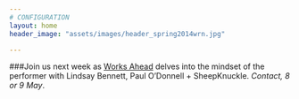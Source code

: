 ```yaml
---
# CONFIGURATION
layout: home
header_image: "assets/images/header_spring2014wrn.jpg"

---
```

###Join us next week as [Works Ahead](/current/2014-worksahead) delves into the mindset of the performer with Lindsay Bennett, Paul O’Donnell + SheepKnuckle. *Contact, 8 or 9 May*.

